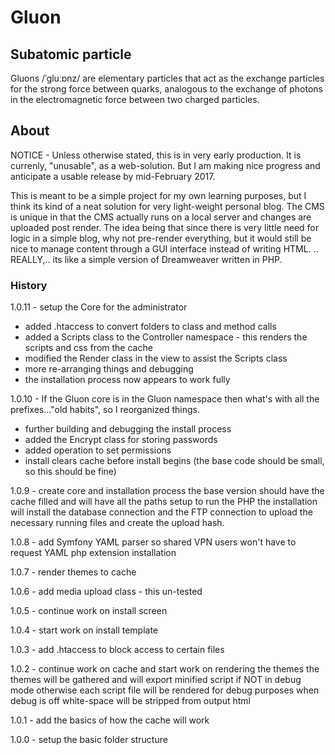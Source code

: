 # Gluon

## Subatomic particle

Gluons /ˈɡluːɒnz/ are elementary particles that act as the exchange particles for the strong force between quarks, analogous to the exchange of photons in the electromagnetic force between two charged particles.

## About

NOTICE - Unless otherwise stated, this is in very early production. It is currenly, "unusable", as a web-solution. But I am making nice progress and anticipate a usable release by mid-February 2017.

This is meant to be a simple project for my own learning purposes, but I think its kind of a neat solution for very light-weight personal blog. The CMS is unique in that the CMS actually runs on a local server and changes are uploaded post render. The idea being that since there is very little need for logic in a simple blog, why not pre-render everything, but it would still be nice to manage content through a GUI interface instead of writing HTML. .. REALLY,.. its like a simple version of Dreamweaver written in PHP.


### History

1.0.11 - setup the Core for the administrator
* added .htaccess to convert folders to class and method calls
* added a Scripts class to the Controller namespace - this renders the scripts and css from the cache
* modified the Render class in the view to assist the Scripts class
* more re-arranging things and debugging
* the installation process now appears to work fully

1.0.10 - If the Gluon core is in the Gluon namespace then what's with all the prefixes..."old habits", so I reorganized things.
* further building and debugging the install process
* added the Encrypt class for storing passwords
* added operation to set permissions
* install clears cache before install begins (the base code should be small, so this should be fine)
        
1.0.9 - create core and installation process
        the base version should have the cache filled and will have all the paths setup to run the PHP
        the installation will install the database connection and the FTP connection to upload the
        necessary running files and create the upload hash.

1.0.8 - add Symfony YAML parser so shared VPN users won't have to request YAML php extension installation 

1.0.7 - render themes to cache

1.0.6 - add media upload class - this un-tested

1.0.5 - continue work on install screen

1.0.4 - start work on install template

1.0.3 - add .htaccess to block access to certain files

1.0.2 - continue work on cache and start work on rendering the themes
        the themes will be gathered and will export minified script if NOT in debug mode
        otherwise each script file will be rendered for debug purposes
        when debug is off white-space will be stripped from output html

1.0.1 - add the basics of how the cache will work

1.0.0 - setup the basic folder structure


